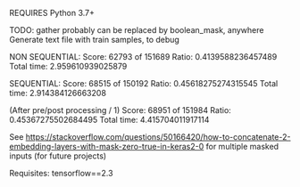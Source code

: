 
REQUIRES Python 3.7+

TODO:
gather probably can be replaced by boolean_mask, anywhere
Generate text file with train samples, to debug

NON SEQUENTIAL:
Score: 62793 of 151689
Ratio: 0.4139588236457489
Total time: 2.959610939025879

SEQUENTIAL:
Score: 68515 of 150192
Ratio: 0.45618275274315545
Total time: 2.914384126663208

(After pre/post processing / 1)
Score: 68951 of 151984
Ratio: 0.45367275502684495
Total time: 4.415704011917114


See https://stackoverflow.com/questions/50166420/how-to-concatenate-2-embedding-layers-with-mask-zero-true-in-keras2-0 for multiple
masked inputs (for future projects)

Requisites:
tensorflow==2.3
